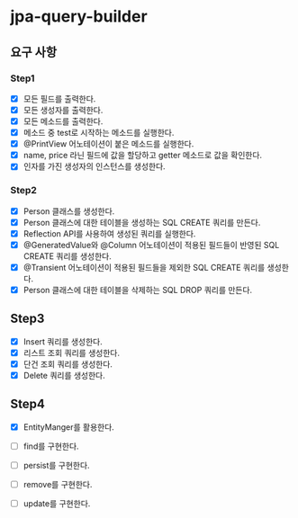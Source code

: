# jpa-query-builder

## 요구 사항
### Step1
- [x] 모든 필드를 출력한다.
- [x] 모든 생성자를 출력한다.
- [x] 모든 메소드를 출력한다.
- [x] 메소드 중 test로 시작하는 메소드를 실행한다.
- [x] @PrintView 어노테이션이 붙은 메소드를 실행한다.
- [x] name, price 라닌 필드에 값을 할당하고 getter 메소드로 값을 확인한다.
- [x] 인자를 가진 생성자의 인스턴스를 생성한다.

### Step2
- [x] Person 클래스를 생성한다.
- [x] Person 클래스에 대한 테이블을 생성하는 SQL CREATE 쿼리를 만든다.
- [x] Reflection API를 사용하여 생성된 쿼리를 실행한다.
- [x] @GeneratedValue와 @Column 어노테이션이 적용된 필드들이 반영된 SQL CREATE 쿼리를 생성한다.
- [x] @Transient 어노테이션이 적용된 필드들을 제외한 SQL CREATE 쿼리를 생성한다.
- [x] Person 클래스에 대한 테이블을 삭제하는 SQL DROP 쿼리를 만든다.

## Step3
- [x] Insert 쿼리를 생성한다.
- [x] 리스트 조회 쿼리를 생성한다.
- [x] 단건 조회 쿼리를 생성한다.
- [x] Delete 쿼리를 생성한다.

## Step4
- [x] EntityManger를 활용한다.
- [ ] find를 구현한다.
- [ ] persist를 구현한다.
- [ ] remove를 구현한다.
- [ ] update를 구현한다.

